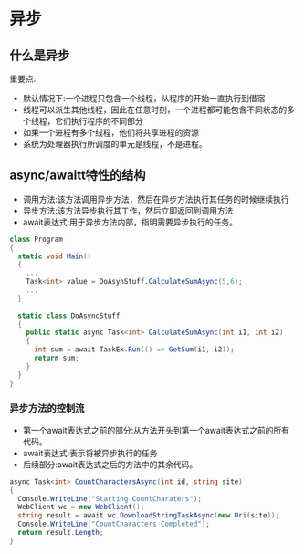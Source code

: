 # 异步
## 什么是异步
重要点:  
- 默认情况下:一个进程只包含一个线程，从程序的开始一直执行到借宿
- 线程可以派生其他线程，因此在任意时刻，一个进程都可能包含不同状态的多个线程，它们执行程序的不同部分  
- 如果一个进程有多个线程，他们将共享进程的资源
- 系统为处理器执行所调度的单元是线程，不是进程。  
## async/awaitt特性的结构
- 调用方法:该方法调用异步方法，然后在异步方法执行其任务的时候继续执行
- 异步方法:该方法异步执行其工作，然后立即返回到调用方法  
- await表达式:用于异步方法内部，指明需要异步执行的任务。  
```c#
class Program
{
  static void Main()
  {
    ...
    Task<int> value = DoAsynStuff.CalculateSumAsync(5,6);
    ...
  }
  
  static class DoAsyncStuff
  {
    public static async Task<int> CalculateSumAsync(int i1, int i2)
    {
      int sum = await TaskEx.Run(() => GetSum(i1, i2));
      return sum;
    }
  }
}
```
### 异步方法的控制流
- 第一个await表达式之前的部分:从方法开头到第一个await表达式之前的所有代码。  
- await表达式:表示将被异步执行的任务
- 后续部分:await表达式之后的方法中的其余代码。  
```c#
async Task<int> CountCharactersAsync(int id, string site)
{
  Console.WriteLine("Starting CountCharaters");
  WebClient wc = new WebClient();
  string result = await wc.DownloadStringTaskAsync(new Uri(site));
  Console.WriteLine("CountCharacters Completed");
  return result.Length;
}
```
